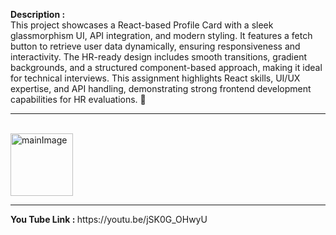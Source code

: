 <b>Description :  </b><br>
This project showcases a React-based Profile Card with a sleek glassmorphism UI, API integration, and modern styling. It features a fetch button to retrieve user data dynamically, ensuring responsiveness and interactivity. The HR-ready design includes smooth transitions, gradient backgrounds, and a structured component-based approach, making it ideal for technical interviews. This assignment highlights React skills, UI/UX expertise, and API handling, demonstrating strong frontend development capabilities for HR evaluations. 🚀
<hr><br>
<img src="main.png" alt="mainImage" height="100px" width="100px'>
<hr>
<img src="ProfileCard.png" alt="cardImage">
<hr>
<b>You Tube Link : </b>
https://youtu.be/jSK0G_OHwyU
